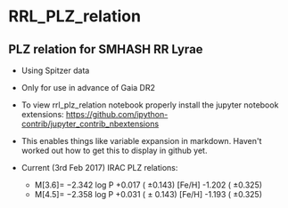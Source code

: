# RRL_PLZ_relation

## PLZ relation for SMHASH RR Lyrae 

* Using Spitzer data
* Only for use in advance of Gaia DR2

* To view rrl_plz_relation notebook properly install the jupyter notebook extensions: https://github.com/ipython-contrib/jupyter_contrib_nbextensions
* This enables things like variable expansion in markdown. Haven't worked out how to get this to display in github yet. 

* Current (3rd Feb 2017) IRAC PLZ relations:

   * M[3.6]= −2.342 log P +0.017 ( ±0.143)  [Fe/H] -1.202 ( ±0.325)
   * M[4.5]= −2.358 log P +0.031 ( ± 0.143) [Fe/H] -1.193 ( ±0.325)
   
   

